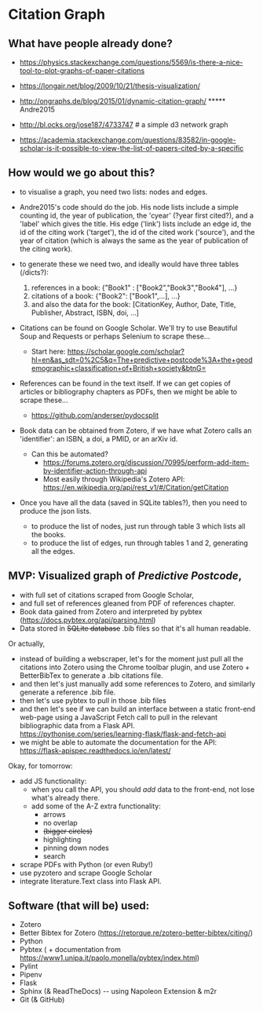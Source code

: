 # Citation Graph

## What have people already done?

- https://physics.stackexchange.com/questions/5569/is-there-a-nice-tool-to-plot-graphs-of-paper-citations

- https://longair.net/blog/2009/10/21/thesis-visualization/

- http://ongraphs.de/blog/2015/01/dynamic-citation-graph/ ***** Andre2015

- http://bl.ocks.org/jose187/4733747 # a simple d3 network graph

- https://academia.stackexchange.com/questions/83582/in-google-scholar-is-it-possible-to-view-the-list-of-papers-cited-by-a-specific

## How would we go about this?

- to visualise a graph, you need two lists: nodes and edges.

- Andre2015's code should do the job. 
    His node lists include a simple counting id, the year of publication, the 'cyear' (?year first cited?), and a 'label' which gives the title.
    His edge ('link') lists include an edge id, the id of the citing work ('target'), the id of the cited work ('source'), and the year of citation (which is always the same as the year of publication of the citing work).

- to generate these we need two, and ideally would have three tables (/dicts?):
    1. references in a book: {"Book1" : ["Book2","Book3","Book4"], ...}
    2. citations of a book: {"Book2": ["Book1",...], ...}
    3. and also the data for the book: [CitationKey, Author, Date, Title, Publisher, Abstract, ISBN, doi, ...]

- Citations can be found on Google Scholar. We'll try to use Beautiful Soup and Requests or perhaps Selenium to scrape these...
    - Start here: https://scholar.google.com/scholar?hl=en&as_sdt=0%2C5&q=The+predictive+postcode%3A+the+geodemographic+classification+of+British+society&btnG=

- References can be found in the text itself. If we can get copies of articles or bibliography chapters as PDFs, then we might be able to scrape these...
    - https://github.com/anderser/pydocsplit

- Book data can be obtained from Zotero, if we have what Zotero calls an 'identifier': an ISBN, a doi, a PMID, or an arXiv id.
    - Can this be automated? 
        - https://forums.zotero.org/discussion/70995/perform-add-item-by-identifier-action-through-api
        - Most easily through Wikipedia's Zotero API: https://en.wikipedia.org/api/rest_v1/#/Citation/getCitation
        
- Once you have all the data (saved in SQLite tables?), then you need to produce the json lists.
    - to produce the list of nodes, just run through table 3 which lists all the books.
    - to produce the list of edges, run through tables 1 and 2, generating all the edges.
    
## MVP: Visualized graph of *Predictive Postcode*, 

- with full set of citations scraped from Google Scholar, 
- and full set of references gleaned from PDF of references chapter.
- Book data gained from Zotero and interpreted by pybtex (https://docs.pybtex.org/api/parsing.html)
- Data stored in ~~SQLite database~~ .bib files so that it's all human readable.

Or actually,
- instead of building a webscraper, let's for the moment just pull all the citations into Zotero using the Chrome toolbar plugin, 
    and use Zotero + BetterBibTex to generate a .bib citations file.
- and then let's just manually add some references to Zotero, and similarly generate a reference .bib file.
- then let's use pybtex to pull in those .bib files
- and then let's see if we can build an interface between a static front-end web-page using a JavaScript Fetch call 
    to pull in the relevant bibliographic data from a Flask API. https://pythonise.com/series/learning-flask/flask-and-fetch-api
- we might be able to automate the documentation for the API: https://flask-apispec.readthedocs.io/en/latest/

Okay, for tomorrow:
- add JS functionality:
    - when you call the API, you should *add* data to the front-end, not lose what's already there.
    - add some of the A-Z extra functionality: 
        - arrows
        - no overlap
        - ~~(bigger circles)~~
        - highlighting
        - pinning down nodes
        - search
- scrape PDFs with Python (or even Ruby!)
- use pyzotero and scrape Google Scholar
- integrate literature.Text class into Flask API.


## Software (that will be) used:
- Zotero
- Better Bibtex for Zotero (https://retorque.re/zotero-better-bibtex/citing/)
- Python
- Pybtex ( + documentation from https://www1.unipa.it/paolo.monella/pybtex/index.html)
- Pylint
- Pipenv
- Flask
- Sphinx (& ReadTheDocs) -- using Napoleon Extension & m2r
- Git (& GitHub)

